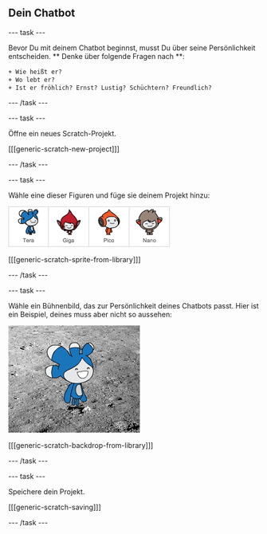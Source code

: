 ## Dein Chatbot

\--- task \---

Bevor Du mit deinem Chatbot beginnst, musst Du über seine Persönlichkeit entscheiden. ** Denke über folgende Fragen nach **:

    + Wie heißt er?
    + Wo lebt er?
    + Ist er fröhlich? Ernst? Lustig? Schüchtern? Freundlich?
    

\--- /task \---

\--- task \---

Öffne ein neues Scratch-Projekt.

[[[generic-scratch-new-project]]]

\--- /task \---

\--- task \---

Wähle eine dieser Figuren und füge sie deinem Projekt hinzu:

![Wähle einen Charakter](images/chatbot-characters.png)

[[[generic-scratch-sprite-from-library]]]

\--- /task \---

\--- task \---

Wähle ein Bühnenbild, das zur Persönlichkeit deines Chatbots passt. Hier ist ein Beispiel, deines muss aber nicht so aussehen:

![Wähle einen Hintergrund](images/chatbot-backdrop.png)

[[[generic-scratch-backdrop-from-library]]]

\--- /task \---

\--- task \---

Speichere dein Projekt.

[[[generic-scratch-saving]]]

\--- /task \---